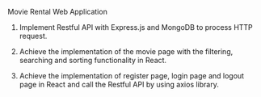 Movie Rental Web Application

1. Implement Restful API with Express.js and MongoDB to process HTTP request.

2. Achieve the implementation of the movie page with the filtering, searching and sorting functionality in React.

3. Achieve the implementation of register page, login page and logout page in React and call the Restful API by using axios library.

